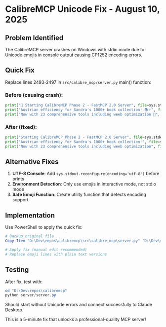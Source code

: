 # CalibreMCP Unicode Fix - August 10, 2025

## Problem Identified
The CalibreMCP server crashes on Windows with stdio mode due to Unicode emojis in console output causing CP1252 encoding errors.

## Quick Fix
Replace lines 2493-2497 in `src/calibre_mcp/server.py` main() function:

### Before (causing crash):
```python
print("🚀 Starting CalibreMCP Phase 2 - FastMCP 2.0 Server", file=sys.stderr)
print("Austrian efficiency for Sandra's 1000+ book collection! 📚✨", file=sys.stderr)
print("Now with 23 comprehensive tools including weeb optimization 🎌", file=sys.stderr)
```

### After (fixed):
```python
print("Starting CalibreMCP Phase 2 - FastMCP 2.0 Server", file=sys.stderr)
print("Austrian efficiency for Sandra's 1000+ book collection!", file=sys.stderr)
print("Now with 23 comprehensive tools including weeb optimization", file=sys.stderr)
```

## Alternative Fixes
1. **UTF-8 Console**: Add `sys.stdout.reconfigure(encoding='utf-8')` before prints
2. **Environment Detection**: Only use emojis in interactive mode, not stdio mode
3. **Safe Emoji Function**: Create utility function that detects encoding support

## Implementation
Use PowerShell to apply the quick fix:

```powershell
# Backup original file
Copy-Item "D:\Dev\repos\calibremcp\src\calibre_mcp\server.py" "D:\Dev\repos\calibremcp\src\calibre_mcp\server.py.backup"

# Apply fix (manual edit recommended)
# Replace emoji lines with plain text versions
```

## Testing
After fix, test with:
```powershell
cd "D:\Dev\repos\calibremcp"
python server/server.py
```

Should start without Unicode errors and connect successfully to Claude Desktop.

This is a 5-minute fix that unlocks a professional-quality MCP server!
